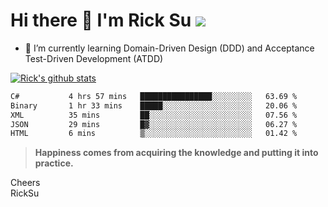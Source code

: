 # Hi there 👋 I'm Rick Su ![](https://komarev.com/ghpvc/?username=ricksu978)
<!--
**ricksu978/ricksu978** is a ✨ _special_ ✨ repository because its `README.md` (this file) appears on your GitHub profile.

Here are some ideas to get you started:

- 🔭 I’m currently working on ...
-->
- 🌱 I’m currently learning Domain-Driven Design (DDD) and Acceptance Test-Driven Development (ATDD)
<!--
- 👯 I’m looking to collaborate on ...
- 🤔 I’m looking for help with ...
- 💬 Ask me about ...
- 📫 How to reach me: ...
- 😄 Pronouns: ...
- ⚡ Fun fact: ...
-->
[![Rick's github stats](https://github-readme-stats.vercel.app/api?username=ricksu978&theme=dark)](https://github.com/ricksu978/ricksu978)

<!--START_SECTION:waka-->

```txt
C#           4 hrs 57 mins   ████████████████░░░░░░░░░   63.69 %
Binary       1 hr 33 mins    █████░░░░░░░░░░░░░░░░░░░░   20.06 %
XML          35 mins         ██░░░░░░░░░░░░░░░░░░░░░░░   07.56 %
JSON         29 mins         █▓░░░░░░░░░░░░░░░░░░░░░░░   06.27 %
HTML         6 mins          ▒░░░░░░░░░░░░░░░░░░░░░░░░   01.42 %
```

<!--END_SECTION:waka-->

> **Happiness comes from acquiring the knowledge and putting it into practice.**

Cheers  
RickSu 
